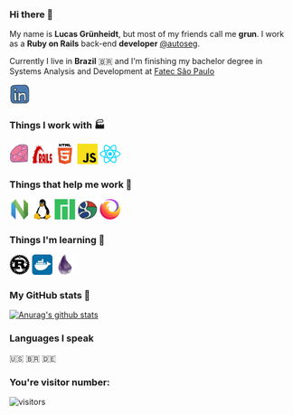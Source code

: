 ### Hi there 👋

My name is **Lucas Grünheidt**, but most of my friends call me **grun**. I work as a **Ruby on Rails** back-end **developer** [@autoseg](https://www.autoseg.com).

Currently I live in **Brazil** :brazil: and I'm finishing my bachelor degree in Systems Analysis and Development at [Fatec São Paulo](https://en.wikipedia.org/wiki/S%C3%A3o_Paulo_State_Technological_College)

<a href="https://www.linkedin.com/in/lucasgrunheidt/" target="_blank">
  <img height="36" width="36" src="https://raw.githubusercontent.com/grun00/grun00/master/icons/linkedin.svg"/>
</a>

### Things I work with :factory:
<img height="36" width="36" src="https://raw.githubusercontent.com/grun00/grun00/master/icons/ruby.svg"/> <img height="36" width="36" fill='red' src="https://raw.githubusercontent.com/grun00/grun00/master/icons/rubyonrails.svg"/> <img height="36" width="36" src="https://raw.githubusercontent.com/grun00/grun00/master/icons/html5.svg"/> <img height="36" width="36" src="https://raw.githubusercontent.com/grun00/grun00/master/icons/javascript.svg"/> <img height="36" width="36" src="https://raw.githubusercontent.com/grun00/grun00/master/icons/react.svg"/>


### Things that help me work :trolleybus:

<img height="36" width="36" src="https://raw.githubusercontent.com/grun00/grun00/master/icons/neovim.svg"/> <img height="36" width="36" src="https://raw.githubusercontent.com/grun00/grun00/master/icons/linux.svg"/> <img height="36" width="36" src="https://raw.githubusercontent.com/grun00/grun00/master/icons/manjaro.svg"/> <img height="36" width="36" src="https://raw.githubusercontent.com/grun00/grun00/master/icons/google.svg"/> <img height="36" width="36" src="https://raw.githubusercontent.com/grun00/grun00/master/icons/firefoxbrowser.svg"/>

### Things I'm learning :thought_balloon:

<img height="36" width="36" src="https://raw.githubusercontent.com/grun00/grun00/master/icons/rust.svg"/> <img height="36" width="36" src="https://raw.githubusercontent.com/grun00/grun00/master/icons/docker.svg"/> <img height="36" width="36" src="https://raw.githubusercontent.com/grun00/grun00/master/icons/elixir.svg"/>

### My GitHub stats :game_die:

[![Anurag's github stats](https://github-readme-stats.vercel.app/api?username=grun00&show_icons=true&theme=gruvbox)](https://github.com/anuraghazra/github-readme-stats)

### Languages I speak
:us:
:brazil:
:de:

### You're visitor number:

![visitors](https://visitor-badge.glitch.me/badge?page_id=grun00.grun00)
